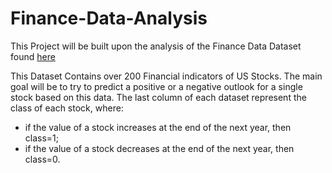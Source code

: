 # Finance-Data-Analysis

This Project will be built upon the analysis of the Finance Data Dataset found [here](https://www.kaggle.com/cnic92/200-financial-indicators-of-us-stocks-20142018) 

This Dataset Contains over 200 Financial indicators of US Stocks.
The main goal will be to try to predict a positive or a negative outlook for a single stock based on this data.
The last column of each dataset represent the class of each stock, where:

 - if the value of a stock increases at the end of the next year, then class=1;
 - if the value of a stock decreases at the end of the next year, then class=0.
